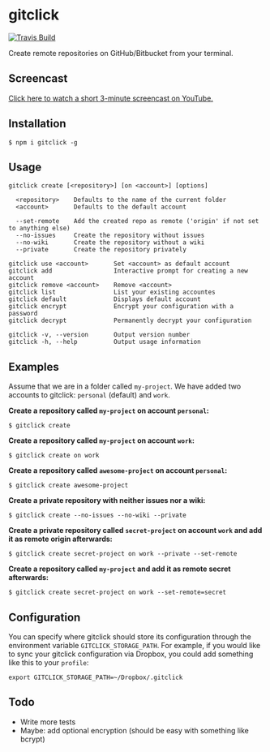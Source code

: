 # gitclick

[![Travis Build](http://img.shields.io/travis/maximilianschmitt/gitclick.svg?style=flat)](https://travis-ci.org/maximilianschmitt/gitclick)

Create remote repositories on GitHub/Bitbucket from your terminal.

## Screencast

[Click here to watch a short 3-minute screencast on YouTube.](https://www.youtube.com/watch?v=Q1fFY4cGfmI)

## Installation

```
$ npm i gitclick -g
```

## Usage

```
gitclick create [<repository>] [on <account>] [options]

  <repository>    Defaults to the name of the current folder
  <account>       Defaults to the default account

  --set-remote    Add the created repo as remote ('origin' if not set to anything else)
  --no-issues     Create the repository without issues
  --no-wiki       Create the repository without a wiki
  --private       Create the repository privately

gitclick use <account>       Set <account> as default account
gitclick add                 Interactive prompt for creating a new account
gitclick remove <account>    Remove <account>
gitclick list                List your existing accountes
gitclick default             Displays default account
gitclick encrypt             Encrypt your configuration with a password
gitclick decrypt             Permanently decrypt your configuration

gitclick -v, --version       Output version number
gitclick -h, --help          Output usage information
```

## Examples

Assume that we are in a folder called `my-project`. We have added two accounts to gitclick: `personal` (default) and `work`.

**Create a repository called `my-project` on account `personal`:**

```
$ gitclick create
```

**Create a repository called `my-project` on account `work`:**

```
$ gitclick create on work
```

**Create a repository called `awesome-project` on account `personal`:**

```
$ gitclick create awesome-project
```

**Create a private repository with neither issues nor a wiki:**

```
$ gitclick create --no-issues --no-wiki --private
```

**Create a private repository called `secret-project` on account `work` and add it as remote origin afterwards:**

```
$ gitclick create secret-project on work --private --set-remote
```

**Create a repository called `my-project` and add it as remote secret afterwards:**

```
$ gitclick create secret-project on work --set-remote=secret
```

## Configuration

You can specify where gitclick should store its configuration through the environment variable `GITCLICK_STORAGE_PATH`. For example, if you would like to sync your gitclick configuration via Dropbox, you could add something like this to your `profile`:

```
export GITCLICK_STORAGE_PATH=~/Dropbox/.gitclick
```

## Todo

* Write more tests
* Maybe: add optional encryption (should be easy with something like bcrypt)